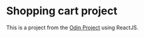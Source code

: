# Shopping cart project

This is a project from the [Odin Project](https://www.theodinproject.com/lessons/node-path-javascript-shopping-cart) using ReactJS.



